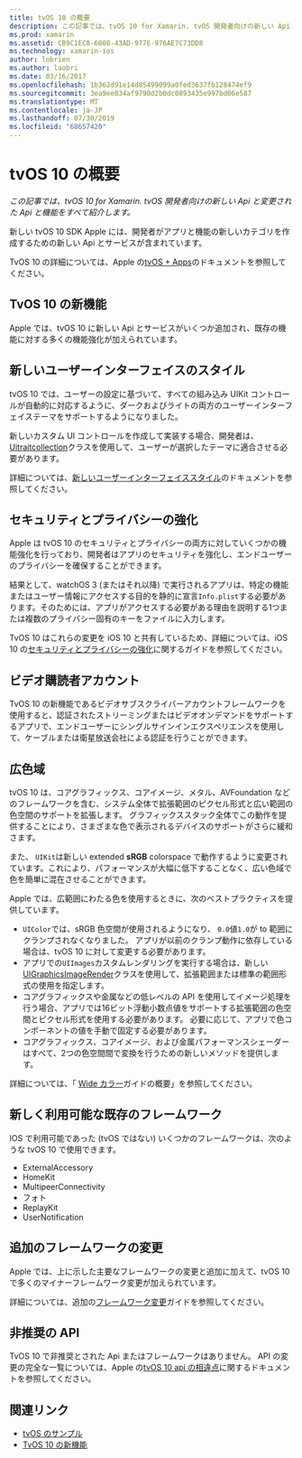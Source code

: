 ```yaml
---
title: tvOS 10 の概要
description: この記事では、tvOS 10 for Xamarin. tvOS 開発者向けの新しい Api と変更された Api と機能をすべて紹介します。
ms.prod: xamarin
ms.assetid: CB9C1EC8-6008-43AD-977E-976AE7C73DD8
ms.technology: xamarin-ios
author: lobrien
ms.author: laobri
ms.date: 03/16/2017
ms.openlocfilehash: 1b362d91e14d85499099a0fed3637fb128474ef9
ms.sourcegitcommit: 3ea9ee034af9790d2b0dc0893435e997bd06e587
ms.translationtype: MT
ms.contentlocale: ja-JP
ms.lasthandoff: 07/30/2019
ms.locfileid: "68657420"
---
```

# <a name="introduction-to-tvos-10"></a>tvOS 10 の概要

_この記事では、tvOS 10 for Xamarin. tvOS 開発者向けの新しい Api と変更された Api と機能をすべて紹介します。_

新しい tvOS 10 SDK Apple には、開発者がアプリと機能の新しいカテゴリを作成するための新しい Api とサービスが含まれています。 

TvOS 10 の詳細については、Apple の[tvOS + Apps](https://developer.apple.com/tvos/)のドキュメントを参照してください。

## <a name="whats-new-in-tvos-10"></a>TvOS 10 の新機能

Apple では、tvOS 10 に新しい Api とサービスがいくつか追加され、既存の機能に対する多くの機能強化が加えられています。

## <a name="new-user-interface-styles"></a>新しいユーザーインターフェイスのスタイル

tvOS 10 では、ユーザーの設定に基づいて、すべての組み込み UIKit コントロールが自動的に対応するように、ダークおよびライトの両方のユーザーインターフェイステーマをサポートするようになりました。

新しいカスタム UI コントロールを作成して実装する場合、開発者は、 [Uitraitcollection](https://developer.apple.com/reference/uikit/uitraitcollection)クラスを使用して、ユーザーが選択したテーマに適合させる必要があります。

詳細については、[新しいユーザーインターフェイススタイル](~/ios/tvos/platform/user-interface-styles.md)のドキュメントを参照してください。

## <a name="security-and-privacy-enhancements"></a>セキュリティとプライバシーの強化

Apple は tvOS 10 のセキュリティとプライバシーの両方に対していくつかの機能強化を行っており、開発者はアプリのセキュリティを強化し、エンドユーザーのプライバシーを確保することができます。

結果として、watchOS 3 (またはそれ以降) で実行されるアプリは、特定の機能またはユーザー情報にアクセスする目的を静的に宣言`Info.plist`する必要があります。そのためには、アプリがアクセスする必要がある理由を説明する1つまたは複数のプライバシー固有のキーをファイルに入力します。

TvOS 10 はこれらの変更を iOS 10 と共有しているため、詳細については、iOS 10 の[セキュリティとプライバシーの強化](~/ios/app-fundamentals/security-privacy.md)に関するガイドを参照してください。

## <a name="video-subscriber-account"></a>ビデオ購読者アカウント

TvOS 10 の新機能であるビデオサブスクライバーアカウントフレームワークを使用すると、認証されたストリーミングまたはビデオオンデマンドをサポートするアプリで、エンドユーザーにシングルサインインエクスペリエンスを使用して、ケーブルまたは衛星放送会社による認証を行うことができます。

<!--To find out more, please see our [Video Subscriber Account](~/ios/platform-features/introduction-to-ios10/video-subscriber-account/) guide.-->

## <a name="wide-color"></a>広色域

tvOS 10 は、コアグラフィックス、コアイメージ、メタル、AVFoundation などのフレームワークを含む、システム全体で拡張範囲のピクセル形式と広い範囲の色空間のサポートを拡張します。 グラフィックススタック全体でこの動作を提供することにより、さまざまな色で表示されるデバイスのサポートがさらに緩和さます。

また、 `UIKit`は新しい extended **sRGB** colorspace で動作するように変更されています。これにより、パフォーマンスが大幅に低下することなく、広い色域で色を簡単に混在させることができます。

Apple では、広範囲にわたる色を使用するときに、次のベストプラクティスを提供しています。

- `UIColor`では、sRGB 色空間が使用されるようになり、 `0.0`値`1.0`が to 範囲にクランプされなくなりました。 アプリが以前のクランプ動作に依存している場合は、tvOS 10 に対して変更する必要があります。
- アプリでの`UIImages`カスタムレンダリングを実行する場合は、新しい[UIGraphicsImageRender](https://developer.apple.com/reference/uikit/uigraphicsimagerenderer)クラスを使用して、拡張範囲または標準の範囲形式の使用を指定します。
- コアグラフィックスや金属などの低レベルの API を使用してイメージ処理を行う場合、アプリでは16ビット浮動小数点値をサポートする拡張範囲の色空間とピクセル形式を使用する必要があります。 必要に応じて、アプリで色コンポーネントの値を手動で固定する必要があります。
- コアグラフィックス、コアイメージ、および金属パフォーマンスシェーダーはすべて、2つの色空間間で変換を行うための新しいメソッドを提供します。

詳細については、「 [Wide カラー](~/ios/platform/wide-color.md)ガイドの概要」を参照してください。

## <a name="newly-available-existing-frameworks"></a>新しく利用可能な既存のフレームワーク

IOS で利用可能であった (tvOS ではない) いくつかのフレームワークは、次のような tvOS 10 で使用できます。

- ExternalAccessory
- HomeKit
- MultipeerConnectivity
- フォト
- ReplayKit
- UserNotification

## <a name="additional-framework-changes"></a>追加のフレームワークの変更

Apple では、上に示した主要なフレームワークの変更と追加に加えて、tvOS 10 で多くのマイナーフレームワーク変更が加えられています。

詳細については、追加の[フレームワーク変更](~/ios/tvos/platform/introduction-to-tvos10/additional-framework-changes.md)ガイドを参照してください。

## <a name="deprecated-apis"></a>非推奨の API

TvOS 10 で非推奨とされた Api またはフレームワークはありません。 API の変更の完全な一覧については、Apple の[tvOS 10 api の相違点](https://developer.apple.com/library/prerelease/content/releasenotes/General/tvOS10APIDiffs/index.html)に関するドキュメントを参照してください。



## <a name="related-links"></a>関連リンク

- [tvOS のサンプル](https://docs.microsoft.com/samples/browse/?products=xamarin&term=Xamarin.iOS+tvOS)
- [TvOS 10 の新機能](https://developer.apple.com/library/prerelease/content/releasenotes/General/WhatsNewinTVOS/Articles/tvOS10.html#//apple_ref/doc/uid/TP40017259-SW1)
